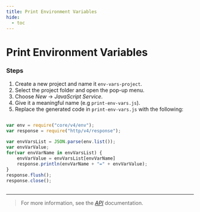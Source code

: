 ```yaml
---
title: Print Environment Variables
hide:
  - toc
---
```


Print Environment Variables
===

### Steps


1. Create a new project and name it `env-vars-project`.
2. Select the project folder and open the pop-up menu.
3. Choose *New* -> *JavaScript Service*.
4. Give it a meaningful name (e.g `print-env-vars.js`).
5. Replace the generated code in `print-env-vars.js` with the following:

```javascript

var env = require("core/v4/env");
var response = require("http/v4/response");
	
var envVarsList = JSON.parse(env.list());
var envVarValue;
for(var envVarName in envVarsList) {
    envVarValue = envVarsList[envVarName]
	response.println(envVarName + "=" + envVarValue);
}	
response.flush();
response.close();
	
```

---

> For more information, see the *[API](../api/)* documentation.
